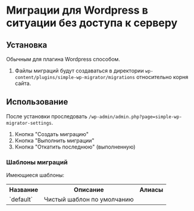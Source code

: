 # Миграции для Wordpress в ситуации без доступа к серверу

## Установка

Обычным для плагина Wordpress способом.

1) Файлы миграций будут создаваться в директории `wp-content/plugins/simple-wp-migrator/migrations` относительно корня сайта.

## Использование

После установки проследовать `/wp-admin/admin.php?page=simple-wp-migrator-settings`.

1) Кнопка "Создать миграцию"
2) Кнопка "Выполнить миграции"
3) Кнопка "Откатить последнюю" (выполненную)

### Шаблоны миграций

Имеющиеся шаблоны:

<table>
<tr><th>Название</th><th>Описание</th><th>Алиасы</th></tr>
<tr>
    <td>`default`</td>
    <td>Чистый шаблон по умолчанию</td>
    <td></td>
</tr>
</table>
